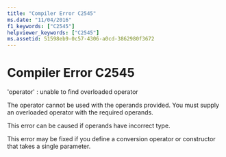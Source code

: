 ```yaml
---
title: "Compiler Error C2545"
ms.date: "11/04/2016"
f1_keywords: ["C2545"]
helpviewer_keywords: ["C2545"]
ms.assetid: 51598eb9-0c57-4306-a0cd-3862980f3672
---
```

# Compiler Error C2545

'operator' : unable to find overloaded operator

The operator cannot be used with the operands provided. You must supply an overloaded operator with the required operands.

This error can be caused if operands have incorrect type.

This error may be fixed if you define a conversion operator or constructor that takes a single parameter.

